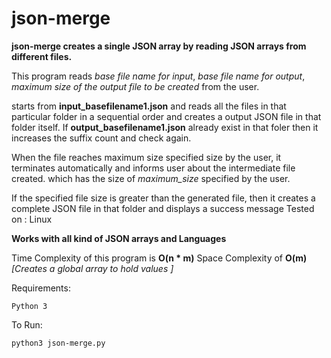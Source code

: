 # json-merge

**json-merge creates a single JSON array by reading JSON arrays
from different files.**

This program reads *base file name for input*, *base file name for output*,
*maximum size of the output file to be created* from the user.

starts from **input_basefilename1.json** and reads all the files in that
particular folder in a sequential order and creates a output JSON
file in that folder itself. If **output_basefilename1.json** already exist
in that foler then it increases the suffix count and check again.

When the file reaches maximum size specified size by the user, it terminates
automatically and informs user about the intermediate file created. which has
the size of *maximum_size* specified by the user.

If the specified file size is greater than the generated file, then it creates
a complete JSON file in that folder and displays a success message
Tested on : Linux

**Works with all kind of JSON arrays and Languages**

Time Complexity of this program is **O(n * m)**
Space Complexity of **O(m)** *[Creates a  global array to hold values ]*


Requirements:
  ```
  Python 3
  ```
 To Run:
  ```
  python3 json-merge.py
  ```

  

